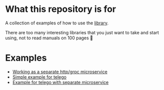 #  What this repository is for
A collection of examples of how to use the [library](https://github.com/thevan4/telegram-calendar).

There are too many interesting libraries that you just want to take and start using, not to read manuals on 100 pages 🥲

# Examples

- [Working as a separate http/grpc microservice](https://github.com/thevan4/telegram-calendar-examples/tree/main/standalone_service)
- [Simple example for telego](https://github.com/thevan4/telegram-calendar-examples/tree/main/mymmrac_telego/simplest_example)
- [Example for telego with separate microservice](https://github.com/thevan4/telegram-calendar-examples/tree/main/mymmrac_telego/with_standalone_service_example)
